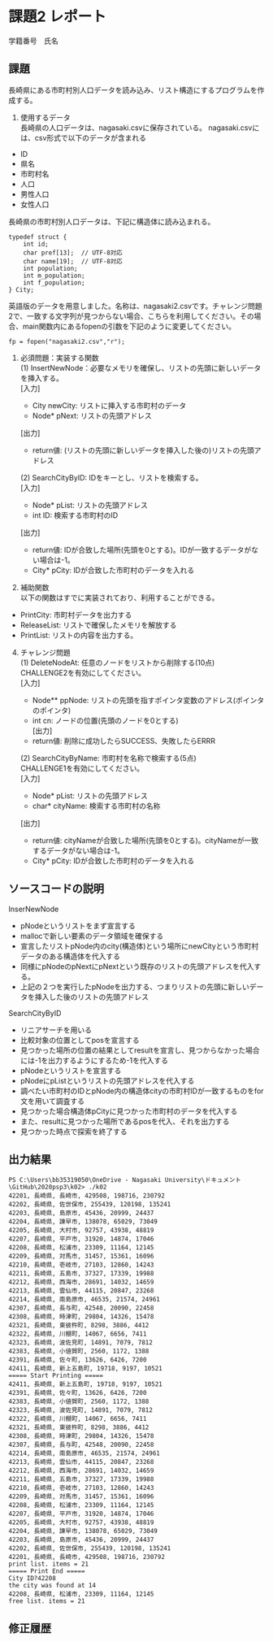 # 課題2 レポート
学籍番号　氏名


## 課題
長崎県にある市町村別人口データを読み込み、リスト構造にするプログラムを作成する。

1. 使用するデータ  
長崎県の人口データは、nagasaki.csvに保存されている。
nagasaki.csvには、csv形式で以下のデータが含まれる
- ID
- 県名
- 市町村名
- 人口
- 男性人口
- 女性人口

長崎県の市町村別人口データは、下記に構造体に読み込まれる。
```
typedef struct {
    int id;
    char pref[13];  // UTF-8対応
    char name[19];  // UTF-8対応
    int population;
    int m_population;
    int f_population;
} City;
```

英語版のデータを用意しました。名称は、nagasaki2.csvです。チャレンジ問題2で、一致する文字列が見つからない場合、こちらを利用してください。その場合、main関数内にあるfopenの引数を下記のように変更してください。
```    
fp = fopen("nagasaki2.csv","r");
```


1. 必須問題：実装する関数  
(1) InsertNewNode：必要なメモリを確保し、リストの先頭に新しいデータを挿入する。  
    [入力]
    - City newCity: リストに挿入する市町村のデータ
    - Node* pNext: リストの先頭アドレス  

    [出力]  
    - return値: (リストの先頭に新しいデータを挿入した後の)リストの先頭アドレス

    (2) SearchCityByID: IDをキーとし、リストを検索する。  
    [入力]  
    - Node* pList: リストの先頭アドレス
    - int ID: 検索する市町村のID 
    
    [出力]  
    - return値: IDが合致した場所(先頭を0とする)。IDが一致するデータがない場合は-1。  
    - City* pCity: IDが合致した市町村のデータを入れる

3. 補助関数  
以下の関数はすでに実装されており、利用することができる。  
- PrintCity: 市町村データを出力する
- ReleaseList: リストで確保したメモリを解放する
- PrintList: リストの内容を出力する。

4. チャレンジ問題  
(1) DeleteNodeAt: 任意のノードをリストから削除する(10点)  
CHALLENGE2を有効にしてください。  
    [入力]  
    - Node** ppNode: リストの先頭を指すポインタ変数のアドレス(ポインタのポインタ)  
    - int cn: ノードの位置(先頭のノードを0とする)  
    [出力]  
    - return値: 削除に成功したらSUCCESS、失敗したらERRR  

    (2) SearchCityByName: 市町村を名称で検索する(5点)  
    CHALLENGE1を有効にしてください。  
    [入力]
    - Node* pList: リストの先頭アドレス
    - char* cityName: 検索する市町村の名称

    [出力]  
    - return値: cityNameが合致した場所(先頭を0とする)。cityNameが一致するデータがない場合は-1。
    - City* pCity: IDが合致した市町村のデータを入れる

## ソースコードの説明
InserNewNode
- pNodeというリストをまず宣言する
- mallocで新しい要素のデータ領域を確保する
- 宣言したリストpNode内のcity(構造体)という場所にnewCityという市町村データのある構造体を代入する
- 同様にpNodeのpNextにpNextという既存のリストの先頭アドレスを代入する。
- 上記の２つを実行したpNodeを出力する、つまりリストの先頭に新しいデータを挿入した後のリストの先頭アドレス

SearchCityByID
- リニアサーチを用いる
- 比較対象の位置としてposを宣言する
- 見つかった場所の位置の結果としてresultを宣言し、見つからなかった場合には-1を出力するようにするため-1を代入する
- pNodeというリストを宣言する
- pNodeにpListというリストの先頭アドレスを代入する
- 調べたい市町村のIDとpNode内の構造体cityの市町村IDが一致するものをfor文を用いて調査する
- 見つかった場合構造体pCityに見つかった市町村のデータを代入する
- また、resultに見つかった場所であるposを代入、それを出力する
- 見つかった時点で探索を終了する

## 出力結果

```
PS C:\Users\bb35319050\OneDrive - Nagasaki University\ドキュメント\GitHub\2020psp3\k02> ./k02
42201, 長崎県, 長崎市, 429508, 198716, 230792
42202, 長崎県, 佐世保市, 255439, 120198, 135241
42203, 長崎県, 島原市, 45436, 20999, 24437
42204, 長崎県, 諫早市, 138078, 65029, 73049
42205, 長崎県, 大村市, 92757, 43938, 48819
42207, 長崎県, 平戸市, 31920, 14874, 17046
42208, 長崎県, 松浦市, 23309, 11164, 12145
42209, 長崎県, 対馬市, 31457, 15361, 16096
42210, 長崎県, 壱岐市, 27103, 12860, 14243
42211, 長崎県, 五島市, 37327, 17339, 19988
42212, 長崎県, 西海市, 28691, 14032, 14659
42213, 長崎県, 雲仙市, 44115, 20847, 23268
42214, 長崎県, 南島原市, 46535, 21574, 24961
42307, 長崎県, 長与町, 42548, 20090, 22458
42308, 長崎県, 時津町, 29804, 14326, 15478
42321, 長崎県, 東彼杵町, 8298, 3886, 4412
42322, 長崎県, 川棚町, 14067, 6656, 7411
42323, 長崎県, 波佐見町, 14891, 7079, 7812
42383, 長崎県, 小値賀町, 2560, 1172, 1388
42391, 長崎県, 佐々町, 13626, 6426, 7200
42411, 長崎県, 新上五島町, 19718, 9197, 10521
===== Start Printing =====
42411, 長崎県, 新上五島町, 19718, 9197, 10521
42391, 長崎県, 佐々町, 13626, 6426, 7200
42383, 長崎県, 小値賀町, 2560, 1172, 1388
42323, 長崎県, 波佐見町, 14891, 7079, 7812
42322, 長崎県, 川棚町, 14067, 6656, 7411
42321, 長崎県, 東彼杵町, 8298, 3886, 4412
42308, 長崎県, 時津町, 29804, 14326, 15478
42307, 長崎県, 長与町, 42548, 20090, 22458
42214, 長崎県, 南島原市, 46535, 21574, 24961
42213, 長崎県, 雲仙市, 44115, 20847, 23268
42212, 長崎県, 西海市, 28691, 14032, 14659
42211, 長崎県, 五島市, 37327, 17339, 19988
42210, 長崎県, 壱岐市, 27103, 12860, 14243
42209, 長崎県, 対馬市, 31457, 15361, 16096
42208, 長崎県, 松浦市, 23309, 11164, 12145
42207, 長崎県, 平戸市, 31920, 14874, 17046
42205, 長崎県, 大村市, 92757, 43938, 48819
42204, 長崎県, 諫早市, 138078, 65029, 73049
42203, 長崎県, 島原市, 45436, 20999, 24437
42202, 長崎県, 佐世保市, 255439, 120198, 135241
42201, 長崎県, 長崎市, 429508, 198716, 230792
print list. items = 21
===== Print End =====
City ID?42208
the city was found at 14
42208, 長崎県, 松浦市, 23309, 11164, 12145
free list. items = 21
```

## 修正履歴

